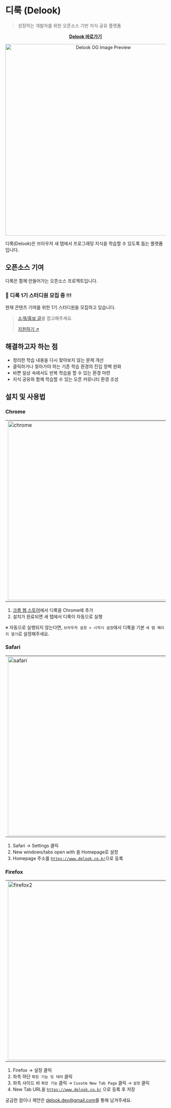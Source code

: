 # 디룩 (Delook)

> 성장하는 개발자를 위한 오픈소스 기반 지식 공유 플랫폼</br>

<p align="center">
  <a href="https://www.delook.co.kr" target="_blank">
    <strong>Delook 바로가기</strong>
  </a>
</p>

<p align="center">
  <img width="600" src="https://github.com/user-attachments/assets/e183b365-a43e-42c3-9d31-7490868e6c63" alt="Delook OG Image Preview" />
</p>

디룩(Delook)은 브라우저 새 탭에서 프로그래밍 지식을 학습할 수 있도록 돕는 플랫폼입니다.

## 오픈소스 기여
디룩은 함께 만들어가는 오픈소스 프로젝트입니다.

### 🍕 디룩 1기 스터디원 모집 중 !!!
현재 콘텐츠 기여를 위한 1기 스터디원을 모집하고 있습니다. 
> [소개/홍보 글](https://velog.io/@ewaterbin/delook-crew-1)을 참고해주세요. 
>
>  [지원하기 ↗️](https://docs.google.com/forms/d/e/1FAIpQLScbPOv9LDjI1gI0cI3GMcEeI4POktX4BW-7O7-_V5RxC4PNmg/viewform)


## 해결하고자 하는 점

- 정리한 학습 내용을 다시 찾아보지 않는 문제 개선
- 클릭하거나 찾아가야 하는 기존 학습 환경의 진입 장벽 완화
- 바쁜 일상 속에서도 반복 학습을 할 수 있는 환경 마련 
- 지식 공유와 함께 학습할 수 있는 오픈 커뮤니티 환경 조성


## 설치 및 사용법

### Chrome 
<table align="center">
  <tr>
    <td>
<img width="560" alt="chrome" src="https://github.com/user-attachments/assets/868d7dee-8dc8-484e-9dad-7bb034377e80" />
</td>
</tr>
</table>

1. [크롬 웹 스토어](https://chromewebstore.google.com/detail/ehfclaaaeofpkbgankkeokjgodoejahp?utm_source=item-share-cb)에서 디룩을 Chrome에 추가
2. 설치가 완료되면 새 탭에서 디룩이 자동으로 실행

※ 자동으로 실행되지 않는다면, 
`브라우저 설정 > 시작시 설정`에서 디룩을 기본 `새 탭 페이지 열기`로 설정해주세요.

### Safari 
<table align="center">
  <tr>
    <td>
<img width="560" alt="safari" src="https://github.com/user-attachments/assets/41e337bd-2741-48f7-988b-ed241defa761" />
</td>
</tr>
</table>

1. Safari → Settings 클릭
2. New windows/tabs open with 을 Homepage로 설정
3. Homepage 주소를 [`https://www.delook.co.kr`](https://www.delook.co.kr/)으로 등록

### Firefox 

<table align="center">
  <tr>
    <td><img width="560" alt="firefox2" src="https://github.com/user-attachments/assets/0c6f1d0c-072f-48e0-aa6a-2f7adb6e75d4" /></td>
    <td><img width="560" alt="firefox1" src="https://github.com/user-attachments/assets/fc7f7066-cf8b-474e-883c-850098873f02" /></td>
  </tr>
</table>

1. Firefox → 설정 클릭 
2. 좌측 하단 `확장 기능 및 테마` 클릭 
3. 좌측 사이드 바 `확장 기능` 클릭 → `Cusotm New Tab Page` 클릭 → `설정` 클릭 
4. New Tab URL을 [`https://www.delook.co.kr`](https://www.delook.co.kr/) 으로 등록 후 저장

궁금한 점이나 제안은 <a href="mailto:delook.dev@gmail.com">delook.dev@gmail.com</a>를 통해 남겨주세요.
